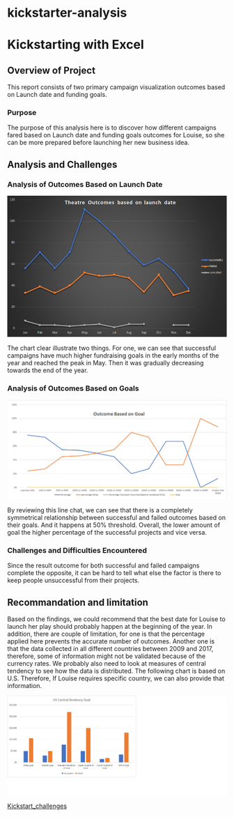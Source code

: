 # **kickstarter-analysis**
# Kickstarting with Excel

## Overview of Project
This report consists of two primary campaign visualization outcomes based on Launch date and funding goals. 
### Purpose
The purpose of this analysis here is to discover how different campaigns fared based on Launch date and funding goals outcomes for Louise, so she can be more prepared before launching her new business idea.  
## Analysis and Challenges

### Analysis of Outcomes Based on Launch Date
![Theater Outcomes Based on Lunch Dates](https://github.com/summerginger/kickstarter-analysis/blob/main/Theater_Outcomes_vs_Launch.png.png ) 

The chart clear illustrate two things. For one, we can see that successful campaigns have much higher fundraising goals in the early months of the year and reached the peak in May. Then it was gradually decreasing towards the end of the year. 
### Analysis of Outcomes Based on Goals

![Outcomes_vs_Goals.png](https://github.com/summerginger/kickstarter-analysis/blob/main/Outcomes_vs_Goals.png.png)

By reviewing this line chat, we can see that there is a completely symmetrical relationship between successful and failed outcomes based on their goals. And it happens at 50% threshold. Overall, the lower amount of goal the higher percentage of the successful projects and vice versa.  
### Challenges and Difficulties Encountered
Since the result outcome for both successful and failed campaigns complete the opposite, it can be hard to tell what else the factor is there to keep people unsuccessful from their projects.
## Recommandation and limitation
Based on the findings, we could recommend that the best date for Louise to launch her play should probably happen at the beginning of the year. In addition, there are couple of limitation, for one is that the percentage applied here prevents the accurate number of outcomes. Another one is that the data collected in all different countries between 2009 and 2017, therefore, some of information might not be validated because of the currency rates.  We probably also need to look at measures of central tendency to see how the data is distributed. The following chart is based on U.S. Therefore, If Louise requires specific country, we can also provide that information. 

![Central tendency based on Goals](https://github.com/summerginger/kickstarter-analysis/blob/main/central_tendency_vs_goal.png.png)

[Kickstart_challenges](https://github.com/summerginger/kickstarter-analysis/blob/149e449934abb08f94e10658e2bda5eed927cf28/kickstarter_challenge.xlsx)
